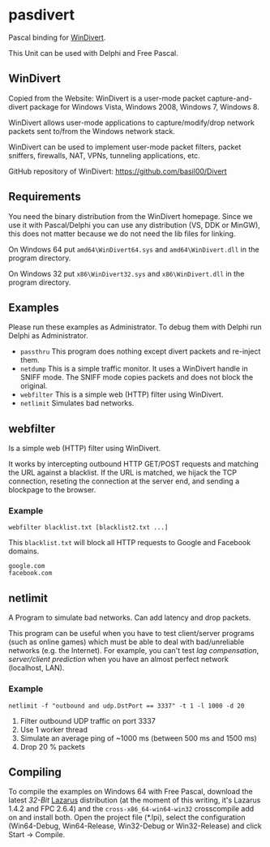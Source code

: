 # pasdivert

Pascal binding for [WinDivert](http://reqrypt.org/windivert.html).

This Unit can be used with Delphi and Free Pascal.

## WinDivert

Copied from the Website: WinDivert is a user-mode packet capture-and-divert 
package for Windows Vista, Windows 2008, Windows 7, Windows 8.

WinDivert allows user-mode applications to capture/modify/drop network packets 
sent to/from the Windows network stack.

WinDivert can be used to implement user-mode packet filters, packet sniffers, 
firewalls, NAT, VPNs, tunneling applications, etc. 

GitHub repository of WinDivert: https://github.com/basil00/Divert

## Requirements

You need the binary distribution from the WinDivert homepage. Since we use it
with Pascal/Delphi you can use any distribution (VS, DDK or MinGW), this does 
not matter because we do not need the lib files for linking.

On Windows 64 put `amd64\WinDivert64.sys` and `amd64\WinDivert.dll` in the 
program directory.

On Windows 32 put `x86\WinDivert32.sys` and `x86\WinDivert.dll` in the 
program directory.

## Examples

Please run these examples as Administrator. To debug them with Delphi run Delphi
as Administrator.

* `passthru` This program does nothing except divert packets and re-inject them.
* `netdump` This is a simple traffic monitor.  It uses a WinDivert handle in SNIFF 
  mode. The SNIFF mode copies packets and does not block the original.
* `webfilter` This is a simple web (HTTP) filter using WinDivert.
* `netlimit` Simulates bad networks.

## webfilter

Is a simple web (HTTP) filter using WinDivert.

It works by intercepting outbound HTTP GET/POST requests and matching
the URL against a blacklist.  If the URL is matched, we hijack the TCP
connection, reseting the connection at the server end, and sending a
blockpage to the browser.

### Example

~~~
webfilter blacklist.txt [blacklist2.txt ...]
~~~

This `blacklist.txt` will block all HTTP requests to Google and Facebook domains.

~~~
google.com
facebook.com
~~~

## netlimit

A Program to simulate bad networks. Can add latency and drop packets.

This program can be useful when you have to test client/server programs (such as online games) 
which must be able to deal with bad/unreliable networks (e.g. the Internet). For
example, you can't test *lag compensation*, *server/client prediction* when you have
an almost perfect network (localhost, LAN).

### Example

~~~
netlimit -f "outbound and udp.DstPort == 3337" -t 1 -l 1000 -d 20
~~~

1. Filter outbound UDP traffic on port 3337
2. Use 1 worker thread
3. Simulate an average ping of ~1000 ms (between 500 ms and 1500 ms)
4. Drop 20 % packets

## Compiling

To compile the examples on Windows 64 with Free Pascal, download the latest 
*32-Bit* [Lazarus](http://lazarus.freepascal.org/) distribution (at the moment of
this writing, it's Lazarus 1.4.2 and FPC 2.6.4) and the `cross-x86_64-win64-win32` 
crosscompile add on and install both.
Open the project file (*.lpi), select the configuration (Win64-Debug, Win64-Release, 
Win32-Debug or Win32-Release) and click Start -> Compile.
